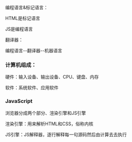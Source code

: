 编程语言&标记语言：

HTML是标记语言

JS是编程语言



翻译器：

编程语言--翻译器--机器语言



### 计算机组成：

硬件：输入设备、输出设备、CPU、键盘、内存

软件：系统软件、应用软件

### JavaScript

浏览器分成两个部分、渲染引擎和JS引擎

渲染引擎：用来解析HTML和CSS，俗称内核

JS引擎：JS解释器，逐行解释每一句源码然后由计算去去执行

  

